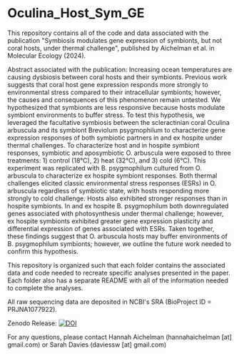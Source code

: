 # Oculina_Host_Sym_GE

This repository contains all of the code and data associated with the publication "Symbiosis modulates gene expression of symbionts, but not coral hosts, under thermal challenge", published by Aichelman et al. in Molecular Ecology (2024).

Abstract associated with the publication:
Increasing ocean temperatures are causing dysbiosis between coral hosts and their symbionts. Previous work suggests that coral host gene expression responds more strongly to environmental stress compared to their intracellular symbionts; however, the causes and consequences of this phenomenon remain untested. We hypothesized that symbionts are less responsive because hosts modulate symbiont environments to buffer stress. To test this hypothesis, we leveraged the facultative symbiosis between the scleractinian coral Oculina arbuscula and its symbiont Breviolum psygmophilum to characterize gene expression responses of both symbiotic partners in and ex hospite under thermal challenges. To characterize host and in hospite symbiont responses, symbiotic and aposymbiotic O. arbuscula were exposed to three treatments: 1) control (18°C), 2) heat (32°C), and 3) cold (6°C). This experiment was replicated with B. psygmophilum cultured from O. arbuscula to characterize ex hospite symbiont responses. Both thermal challenges elicited classic environmental stress responses (ESRs) in O. arbuscula regardless of symbiotic state, with hosts responding more strongly to cold challenge. Hosts also exhibited stronger responses than in hospite symbionts. In and ex hospite B. psygmophilum both downregulated genes associated with photosynthesis under thermal challenge; however, ex hospite symbionts exhibited greater gene expression plasticity and differential expression of genes associated with ESRs. Taken together, these findings suggest that O. arbuscula hosts may buffer environments of B. psygmophilum symbionts; however, we outline the future work needed to confirm this hypothesis.

This repository is organized such that each folder contains the associated data and code needed to recreate specific analyses presented in the paper. Each folder also has a separate README with all of the information needed to complete the analyses.

All raw sequencing data are deposited in NCBI's SRA (BioProject ID = PRJNA1077922).

Zenodo Release: [![DOI](https://zenodo.org/badge/718787950.svg)](https://zenodo.org/doi/10.5281/zenodo.10684735)

For any questions, please contact Hannah Aichelman (hannahaichelman [at] gmail.com) or Sarah Davies (daviessw [at] gmail.com)
